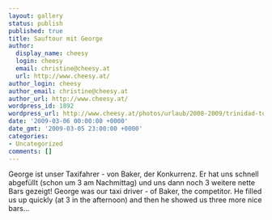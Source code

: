 ```yaml
---
layout: gallery
status: publish
published: true
title: Sauftour mit George
author:
  display_name: cheesy
  login: cheesy
  email: christine@cheesy.at
  url: http://www.cheesy.at/
author_login: cheesy
author_email: christine@cheesy.at
author_url: http://www.cheesy.at/
wordpress_id: 1892
wordpress_url: http://www.cheesy.at/photos/urlaub/2008-2009/trinidad-tobago/sauftour-mit-george/
date: '2009-03-06 00:00:00 +0000'
date_gmt: '2009-03-05 23:00:00 +0000'
categories:
- Uncategorized
comments: []
---
```

<!--:de-->George ist unser Taxifahrer - von Baker, der Konkurrenz. Er hat uns schnell abgefüllt (schon um 3 am Nachmittag) und uns dann noch 3 weitere nette Bars gezeigt!
<!--:--><!--:en-->George was our taxi driver - of Baker, the competitor. He filled us up quickly (at 3 in the afternoon) and then he showed us three more nice bars...
<!--:-->
